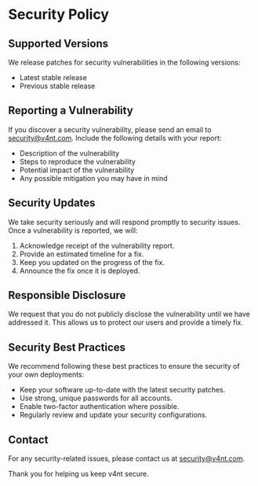 # Security Policy

## Supported Versions

We release patches for security vulnerabilities in the following versions:
- Latest stable release
- Previous stable release

## Reporting a Vulnerability

If you discover a security vulnerability, please send an email to security@v4nt.com. Include the following details with your report:
- Description of the vulnerability
- Steps to reproduce the vulnerability
- Potential impact of the vulnerability
- Any possible mitigation you may have in mind

## Security Updates

We take security seriously and will respond promptly to security issues. Once a vulnerability is reported, we will:
1. Acknowledge receipt of the vulnerability report.
2. Provide an estimated timeline for a fix.
3. Keep you updated on the progress of the fix.
4. Announce the fix once it is deployed.

## Responsible Disclosure

We request that you do not publicly disclose the vulnerability until we have addressed it. This allows us to protect our users and provide a timely fix.

## Security Best Practices

We recommend following these best practices to ensure the security of your own deployments:

- Keep your software up-to-date with the latest security patches.
- Use strong, unique passwords for all accounts.
- Enable two-factor authentication where possible.
- Regularly review and update your security configurations.

## Contact

For any security-related issues, please contact us at security@v4nt.com.

Thank you for helping us keep v4nt secure.
